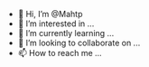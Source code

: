 - 👋 Hi, I’m @Mahtp
- 👀 I’m interested in ...
- 🌱 I’m currently learning ...
- 💞️ I’m looking to collaborate on ...
- 📫 How to reach me ...

<!---
Mahtp/Mahtp is a ✨ special ✨ repository because its `README.md` (this file) appears on your GitHub profile.
You can click the Preview link to take a look at your changes.
--->

